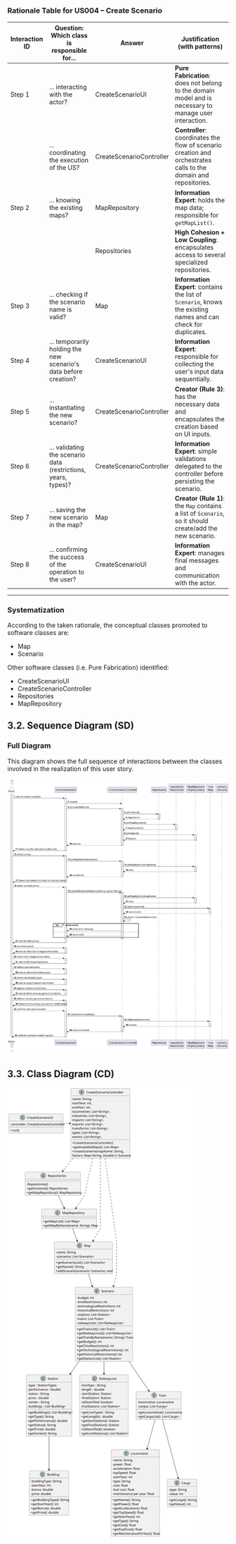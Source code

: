 ### Rationale Table for US004 – Create Scenario

| Interaction ID | Question: Which class is responsible for...                             | Answer                     | Justification (with patterns)                                                                                                 |
|----------------|-------------------------------------------------------------------------|----------------------------|------------------------------------------------------------------------------------------------------------------------------|
| Step 1         | ... interacting with the actor?                                          | CreateScenarioUI           | **Pure Fabrication**: does not belong to the domain model and is necessary to manage user interaction.                      |
|                | ... coordinating the execution of the US?                               | CreateScenarioController   | **Controller**: coordinates the flow of scenario creation and orchestrates calls to the domain and repositories.            |
| Step 2         | ... knowing the existing maps?                                           | MapRepository              | **Information Expert**: holds the map data; responsible for `getMapList()`.                                                 |
|                |                                                                         | Repositories               | **High Cohesion + Low Coupling**: encapsulates access to several specialized repositories.                                  |
| Step 3         | ... checking if the scenario name is valid?                             | Map                        | **Information Expert**: contains the list of `Scenario`, knows the existing names and can check for duplicates.             |
| Step 4         | ... temporarily holding the new scenario's data before creation?        | CreateScenarioUI           | **Information Expert**: responsible for collecting the user's input data sequentially.                                       |
| Step 5         | ... instantiating the new scenario?                                     | CreateScenarioController   | **Creator (Rule 3)**: has the necessary data and encapsulates the creation based on UI inputs.                              |
| Step 6         | ... validating the scenario data (restrictions, years, types)?          | CreateScenarioController   | **Information Expert**: simple validations delegated to the controller before persisting the scenario.                      |
| Step 7         | ... saving the new scenario in the map?                                 | Map                        | **Creator (Rule 1)**: the `Map` contains a list of `Scenario`, so it should create/add the new scenario.                    |
| Step 8         | ... confirming the success of the operation to the user?                | CreateScenarioUI           | **Information Expert**: manages final messages and communication with the actor.                                             |

---

### Systematization

According to the taken rationale, the conceptual classes promoted to software classes are:
- Map
- Scenario

Other software classes (i.e. Pure Fabrication) identified:
- CreateScenarioUI
- CreateScenarioController
- Repositories
- MapRepository

## 3.2. Sequence Diagram (SD)

### Full Diagram

This diagram shows the full sequence of interactions between the classes involved in the realization of this user story.

![Sequence Diagram - Full](svg/US004-SD-full.svg)

## 3.3. Class Diagram (CD)

![Class Diagram](svg/US004-CD.svg)
